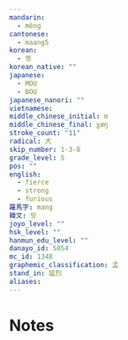 ```yaml
---
mandarin:
  - měng
cantonese:
  - maang5
korean:
  - 맹
korean_native: ""
japanese:
  - MOU
  - BOU
japanese_nanori: ""
vietnamese:
middle_chinese_initial: m
middle_chinese_final: ɣæŋ
stroke_count: "11"
radical: 犬
skip_number: 1-3-8
grade_level: 5
pos: ""
english:
  - fierce
  - strong
  - furious
羅馬字: mang
韓文: 망
joyo_level: ""
hsk_level: ""
hanmun_edu_level: ""
danayo_id: 5054
mc_id: 1348
graphemic_classification: 孟
stand_in: 猛烈
aliases:
---
```


# Notes
